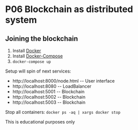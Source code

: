 # P06	Blockchain as distributed system

## Joining the blockchain

 1. Install [Docker](https://www.docker.com/)
 2. Install [Docker-Compose](https://docs.docker.com/compose/)
 3. `docker-compose up`

Setup will spin of next services:
- http://localhost:8000/node.html -- User interface   
- http://localhost:8080 -- LoadBalancer
- http://localhost:5001 -- Blockchain
- http://localhost:5002 -- Blockchain
- http://localhost:5003 -- Blockchain

Stop all containers: `docker ps -aq | xargs docker stop`


This is educational purposes only
